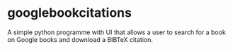 # googlebookcitations
A simple python programme with UI that allows a user to search for a book on Google books and download a BIBTeX citation. 
